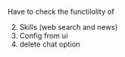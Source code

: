 Have to check the functilolity of 

2. Skills (web search and news)
3. Config from ui 
4. delete chat option 
